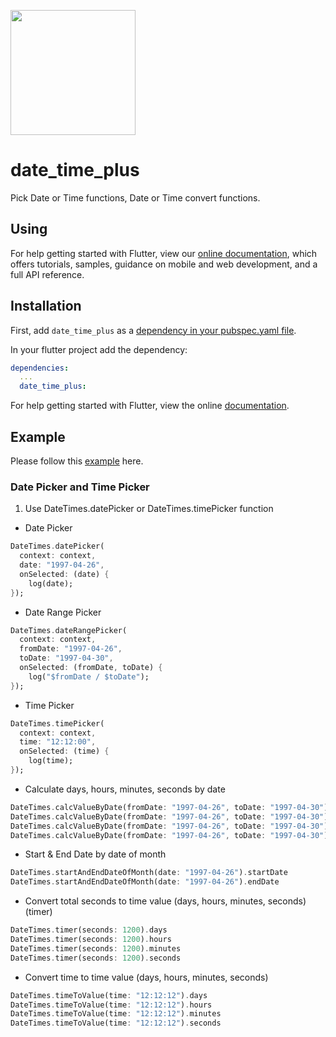 [<img src="https://datadirr.com/datadirr.png" width="200" />](https://datadirr.com)


# date_time_plus

Pick Date or Time functions, Date or Time convert functions.

## Using

For help getting started with Flutter, view our
[online documentation](https://pub.dev/documentation/date_time_plus/latest), which offers tutorials,
samples, guidance on mobile and web development, and a full API reference.

## Installation

First, add `date_time_plus` as a [dependency in your pubspec.yaml file](https://flutter.dev/docs/development/platform-integration/platform-channels).

In your flutter project add the dependency:

```yml
dependencies:
  ...
  date_time_plus:
```

For help getting started with Flutter, view the online
[documentation](https://flutter.io/).

## Example

Please follow this [example](https://github.com/datadirr/date_time_plus/tree/master/example) here.


### Date Picker and Time Picker

1. Use DateTimes.datePicker or DateTimes.timePicker function

* Date Picker
```dart
DateTimes.datePicker(
  context: context,
  date: "1997-04-26",
  onSelected: (date) {
    log(date);
});
```

* Date Range Picker
```dart
DateTimes.dateRangePicker(
  context: context,
  fromDate: "1997-04-26",
  toDate: "1997-04-30",
  onSelected: (fromDate, toDate) {
    log("$fromDate / $toDate");
});
```

* Time Picker
```dart
DateTimes.timePicker(
  context: context,
  time: "12:12:00",
  onSelected: (time) {
    log(time);
});
```


* Calculate days, hours, minutes, seconds by date
```dart
DateTimes.calcValueByDate(fromDate: "1997-04-26", toDate: "1997-04-30").days
DateTimes.calcValueByDate(fromDate: "1997-04-26", toDate: "1997-04-30").hours
DateTimes.calcValueByDate(fromDate: "1997-04-26", toDate: "1997-04-30").minutes
DateTimes.calcValueByDate(fromDate: "1997-04-26", toDate: "1997-04-30").seconds
```

* Start & End Date by date of month
```dart
DateTimes.startAndEndDateOfMonth(date: "1997-04-26").startDate
DateTimes.startAndEndDateOfMonth(date: "1997-04-26").endDate
```

* Convert total seconds to time value (days, hours, minutes, seconds) (timer)
```dart
DateTimes.timer(seconds: 1200).days
DateTimes.timer(seconds: 1200).hours
DateTimes.timer(seconds: 1200).minutes
DateTimes.timer(seconds: 1200).seconds
```

* Convert time to time value (days, hours, minutes, seconds)
```dart
DateTimes.timeToValue(time: "12:12:12").days
DateTimes.timeToValue(time: "12:12:12").hours
DateTimes.timeToValue(time: "12:12:12").minutes
DateTimes.timeToValue(time: "12:12:12").seconds
```

